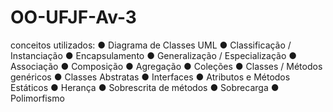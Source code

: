 # OO-UFJF-Av-3
conceitos utilizados:  ● Diagrama de Classes UML ● Classificação / Instanciação ● Encapsulamento ● Generalização / Especialização ● Associação ● Composição ● Agregação ● Coleções  ● Classes / Métodos genéricos ● Classes Abstratas ● Interfaces ● Atributos e Métodos Estáticos ● Herança ● Sobrescrita de métodos ● Sobrecarga ● Polimorfismo
